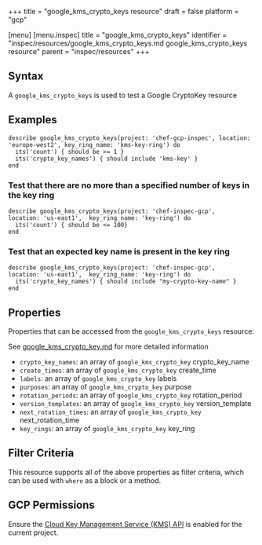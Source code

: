 +++
title = "google_kms_crypto_keys resource"
draft = false
platform = "gcp"

[menu]
  [menu.inspec]
    title = "google_kms_crypto_keys"
    identifier = "inspec/resources/google_kms_crypto_keys.md google_kms_crypto_keys resource"
    parent = "inspec/resources"
+++


## Syntax
A `google_kms_crypto_keys` is used to test a Google CryptoKey resource

## Examples
```
describe google_kms_crypto_keys(project: 'chef-gcp-inspec', location: 'europe-west2', key_ring_name: 'kms-key-ring') do
  its('count') { should be >= 1 }
  its('crypto_key_names') { should include 'kms-key' }
end
```

### Test that there are no more than a specified number of keys in the key ring

    describe google_kms_crypto_keys(project: 'chef-inspec-gcp',   location: 'us-east1',  key_ring_name: 'key-ring') do
      its('count') { should be <= 100}
    end

### Test that an expected key name is present in the key ring 

    describe google_kms_crypto_keys(project: 'chef-inspec-gcp',   location: 'us-east1',  key_ring_name: 'key-ring') do
      its('crypto_key_names') { should include "my-crypto-key-name" }
    end

## Properties
Properties that can be accessed from the `google_kms_crypto_keys` resource:

See [google_kms_crypto_key.md](google_kms_crypto_key.md) for more detailed information
  * `crypto_key_names`: an array of `google_kms_crypto_key` crypto_key_name
  * `create_times`: an array of `google_kms_crypto_key` create_time
  * `labels`: an array of `google_kms_crypto_key` labels
  * `purposes`: an array of `google_kms_crypto_key` purpose
  * `rotation_periods`: an array of `google_kms_crypto_key` rotation_period
  * `version_templates`: an array of `google_kms_crypto_key` version_template
  * `next_rotation_times`: an array of `google_kms_crypto_key` next_rotation_time
  * `key_rings`: an array of `google_kms_crypto_key` key_ring

## Filter Criteria
This resource supports all of the above properties as filter criteria, which can be used
with `where` as a block or a method.

## GCP Permissions

Ensure the [Cloud Key Management Service (KMS) API](https://console.cloud.google.com/apis/library/cloudkms.googleapis.com/) is enabled for the current project.
